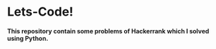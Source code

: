 # Lets-Code!

#### This repository contain some problems of Hackerrank which I solved using Python.
